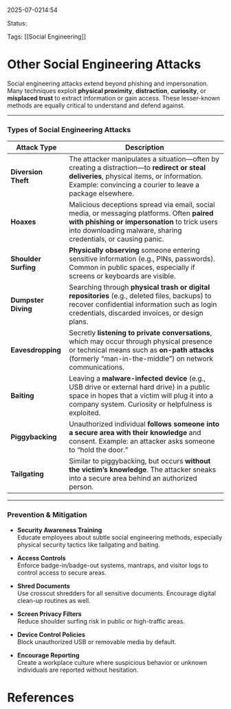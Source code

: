 
2025-07-0214:54

Status:

Tags: [[Social Engineering]]


# Other Social Engineering Attacks

Social engineering attacks extend beyond phishing and impersonation. Many techniques exploit **physical proximity**, **distraction**, **curiosity**, or **misplaced trust** to extract information or gain access. These lesser-known methods are equally critical to understand and defend against.

---

### Types of Social Engineering Attacks

|Attack Type|Description|
|---|---|
|**Diversion Theft**|The attacker manipulates a situation—often by creating a distraction—to **redirect or steal deliveries**, physical items, or information. Example: convincing a courier to leave a package elsewhere.|
|**Hoaxes**|Malicious deceptions spread via email, social media, or messaging platforms. Often **paired with phishing or impersonation** to trick users into downloading malware, sharing credentials, or causing panic.|
|**Shoulder Surfing**|**Physically observing** someone entering sensitive information (e.g., PINs, passwords). Common in public spaces, especially if screens or keyboards are visible.|
|**Dumpster Diving**|Searching through **physical trash or digital repositories** (e.g., deleted files, backups) to recover confidential information such as login credentials, discarded invoices, or design plans.|
|**Eavesdropping**|Secretly **listening to private conversations**, which may occur through physical presence or technical means such as **on-path attacks** (formerly “man-in-the-middle”) on network communications.|
|**Baiting**|Leaving a **malware-infected device** (e.g., USB drive or external hard drive) in a public space in hopes that a victim will plug it into a company system. Curiosity or helpfulness is exploited.|
|**Piggybacking**|Unauthorized individual **follows someone into a secure area with their knowledge** and consent. Example: an attacker asks someone to “hold the door.”|
|**Tailgating**|Similar to piggybacking, but occurs **without the victim’s knowledge**. The attacker sneaks into a secure area behind an authorized person.|

---

### Prevention & Mitigation

- **Security Awareness Training**  
    Educate employees about subtle social engineering methods, especially physical security tactics like tailgating and baiting.
    
- **Access Controls**  
    Enforce badge-in/badge-out systems, mantraps, and visitor logs to control access to secure areas.
    
- **Shred Documents**  
    Use crosscut shredders for all sensitive documents. Encourage digital clean-up routines as well.
    
- **Screen Privacy Filters**  
    Reduce shoulder surfing risk in public or high-traffic areas.
    
- **Device Control Policies**  
    Block unauthorized USB or removable media by default.
    
- **Encourage Reporting**  
    Create a workplace culture where suspicious behavior or unknown individuals are reported without hesitation.

# References